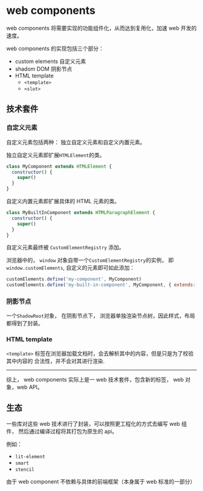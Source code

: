 # web components

web components 将需要实现的功能组件化，从而达到复用化，加速 web 开发的速度。

web components 的实现包括三个部分：

- custom elements 自定义元素
- shadom DOM 阴影节点
- HTML template
  - `<template>`
  - `<slot>`

## 技术套件

### 自定义元素

自定义元素包括两种： 独立自定义元素和自定义内置元素。

独立自定义元素即扩展`HTMLElement`的类。

```js
class MyComponent extends HTMLElement {
  constructor() {
    super()
  }
}
```

自定义内置元素即扩展具体的 HTML 元素的类。

```js
class MyBuiltInComponent extends HTMLParagraphElement {
  constructor() {
    super()
  }
}
```

自定义元素最终被 `CustomElementRegistry` 添加。

浏览器中的， `window` 对象自带一个`CustomElementRegistry`的实例，
即 `window.customElements`, 自定义的元素即可如此添加：

```js
customElements.define('my-component', MyComponent)
customElements.define('my-built-in-component', MyComponent, { extends: 'p' })
```

### 阴影节点

一个`ShadowRoot`对象，
在阴影节点下， 浏览器单独渲染节点树，因此样式，布局都得到了封装。

### HTML template

`<template>` 标签在浏览器加载文档时，会去解析其中的内容，但是只是为了校验其中内容的
合法性，并不会对其进行渲染.

---

综上， web components 实际上是一 web 技术套件，包含新的标签， web 对象，web API。

## 生态

一些库对这些 web 技术进行了封装，可以按照更工程化的方式去编写 web 组件，
然后通过编译过程将其打包为原生的 api。

例如：

- `lit-element`
- `smart`
- `stencil`

由于 web component 不依赖与具体的前端框架（本身属于 web 标准的一部分）
